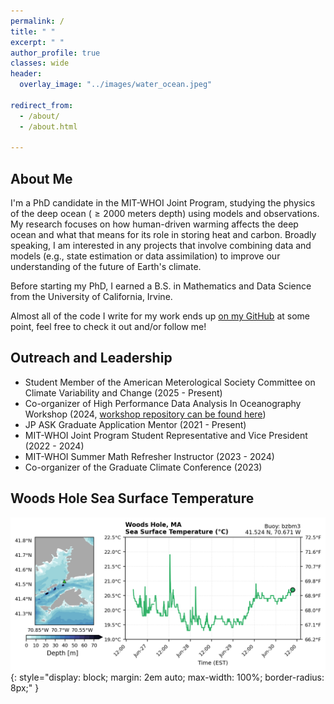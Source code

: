 ```yaml
---
permalink: /
title: " "
excerpt: " "
author_profile: true
classes: wide
header:
  overlay_image: "../images/water_ocean.jpeg"

redirect_from: 
  - /about/
  - /about.html

---
```

## About Me
I'm a PhD candidate in the MIT-WHOI Joint Program, studying the physics of the deep ocean ($\geq 2000$ meters depth) using models and observations. My research focuses on how human-driven warming affects the deep ocean and what that means for its role in storing heat and carbon. Broadly speaking, I am interested in any projects that involve combining data and models (e.g., state estimation or data assimilation) to improve our understanding of the future of Earth's climate. 

Before starting my PhD, I earned a B.S. in Mathematics and Data Science from the University of California, Irvine.  

Almost all of the code I write for my work ends up [on my GitHub](https://github.com/anthony-meza) at some point, feel free to check it out and/or follow me!

## Outreach and Leadership
  - Student Member of the American Meterological Society Committee on Climate Variability and Change (2025 - Present) 
  - Co-organizer of High Performance Data Analysis In Oceanography Workshop (2024, [workshop repository can be found here](https://github.com/anthony-meza/WHOI-PO-HPC)) 
  - JP ASK Graduate Application Mentor (2021 - Present)
  - MIT-WHOI Joint Program Student Representative and Vice President (2022 - 2024)
  - MIT-WHOI Summer Math Refresher Instructor (2023 - 2024)
  - Co-organizer of the Graduate Climate Conference (2023)

## Woods Hole Sea Surface Temperature
![Latest Sea Surface Temperature at Woods Hole](/images/temperature_plot.png){: style="display: block; margin: 2em auto; max-width: 100%; border-radius: 8px;" }
